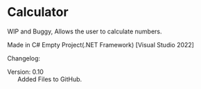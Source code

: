 # Calculator

WIP and Buggy, Allows the user to calculate numbers.

Made in C# Empty Project(.NET Framework) [Visual Studio 2022]

Changelog:

Version: 0.10<br />
&nbsp;&nbsp;&nbsp;&nbsp;&nbsp;&nbsp;Added Files to GitHub.
